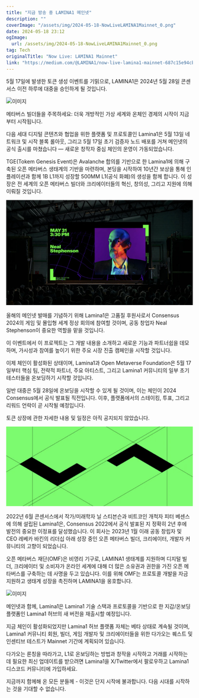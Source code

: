 ```yaml
---
title: "지금 방송 중 LAMINA1 메인넷"
description: ""
coverImage: "/assets/img/2024-05-18-NowLiveLAMINA1Mainnet_0.png"
date: 2024-05-18 23:12
ogImage: 
  url: /assets/img/2024-05-18-NowLiveLAMINA1Mainnet_0.png
tag: Tech
originalTitle: "Now Live: LAMINA1 Mainnet"
link: "https://medium.com/@LAMINA1/now-live-lamina1-mainnet-687c15e94cb2"
---
```



5월 17일에 발생한 토큰 생성 이벤트를 기밁으로, LAMINA1은 2024년 5월 28일 콘센서스 이전 하루에 대중을 승인하게 될 것입니다.

![이미지](https://miro.medium.com/v2/resize:fit:1400/1*P4OIMVuuLRiVFwYe7coJew.gif)

메타버스 빌더들을 주목하세요: 더욱 개방적인 가상 세계와 온체인 경제의 시작이 지금부터 시작됩니다.

다음 세대 디지털 콘텐츠와 협업을 위한 플랫폼 및 프로토콜인 Lamina1은 5월 13일 네트워크 및 시작 블록 롤아웃, 그리고 5월 17일 초기 검증자 노드 배포를 거쳐 메인넷의 공식 출시를 마쳤습니다 — 새로운 창작자 중심 체인의 운영이 가동되었습니다.

<div class="content-ad"></div>

TGE(Tokem Genesis Event)은 Avalanche 합의를 기반으로 한 Lamina1에 의해 구축된 오픈 메타버스 생태계의 기반을 마련하며, 본딩을 시작하여 10년간 보상을 통해 인플레이션과 함께 1B L1까지 성장할 500MM L1(공식 화폐)의 생성을 함께 합니다. 이 성장은 전 세계의 오픈 메타버스 빌더와 크리에이터들의 혁신, 창의성, 그리고 지원에 의해 이뤄질 것입니다.

![Lamina1](/assets/img/2024-05-18-NowLiveLAMINA1Mainnet_0.png)

올해의 메인넷 발매를 기념하기 위해 Lamina1은 고품질 후원사로서 Consensus 2024의 게임 및 몰입형 세계 정상 회의에 참여할 것이며, 공동 창업자 Neal Stephenson이 중요한 역할을 맡을 것입니다.

이 이벤트에서 이 프로젝트는 그 개발 내용을 소개하고 새로운 기능과 파트너쉽을 데모하며, 가시성과 참여를 높이기 위한 주요 시장 진출 캠페인을 시작할 것입니다.

<div class="content-ad"></div>

이제 체인이 활성화된 상태이며, Lamina1과 Open Metaverse Foundation은 5월 17일부터 핵심 팀, 전략적 파트너, 주요 아티스트, 그리고 Lamina1 커뮤니티의 일부 초기 테스터들을 온보딩하기 시작할 것입니다.

일반 대중은 5월 28일에 온보딩을 시작할 수 있게 될 것이며, 이는 체인이 2024 Consensus에서 공식 발표될 직전입니다. 이후, 플랫폼에서의 스테이킹, 투표, 그리고 리워드 언락이 곧 시작될 예정입니다.

토큰 상장에 관한 자세한 내용 및 일정은 아직 공지되지 않았습니다.

![이미지](/assets/img/2024-05-18-NowLiveLAMINA1Mainnet_1.png)

<div class="content-ad"></div>

2022년 6월 콘센서스에서 작가/미래학자 닐 스티븐슨과 비트코인 개척자 피터 베센스에 의해 설립된 Lamina1은, Consensus 2022에서 공식 발표된 지 정확히 2년 후에 발전의 중요한 이정표를 달성했습니다. 이 회사는 2023년 1월 이래 공동 창립자 및 CEO 레베카 바킨의 리더십 아래 성장 중인 오픈 메타버스 빌더, 크리에이터, 개발자 커뮤니티의 고향이 되었습니다.

오픈 메타버스 재단(OMF)은 비영리 기구로, LAMINA1 생태계를 지원하며 디지털 빌더, 크리에이터 및 소비자가 온라인 세계에 대해 더 많은 소유권과 권한을 가진 오픈 메타버스를 구축하는 데 사명을 두고 있습니다. 이를 위해 OMF는 프로토콜 개발을 자금 지원하고 생태계 성장을 촉진하며 LAMINA1을 옹호합니다.

![이미지](https://miro.medium.com/v2/resize:fit:1400/1*7QJQDYFVWC38wiecPEq4tg.gif)

메인넷과 함께, Lamina1은 Lamina1 기술 스택과 프로토콜을 기반으로 한 지갑/온보딩 플랫폼인 Lamina1 허브의 새 버전을 재출시할 예정입니다.

<div class="content-ad"></div>

지금 체인이 활성화되었지만 Lamina1 허브 플랫폼 자체는 베타 상태로 계속될 것이며, Lamina1 커뮤니티 회원, 빌더, 게임 개발자 및 크리에이터들을 위한 다가오는 퀘스트 및 인센티브 테스트가 Mainnet 기간에 계획되어 있습니다.

다가오는 론칭을 따라가고, L1로 온보딩하는 방법과 창작을 시작하고 거래를 시작하는 데 필요한 최신 업데이트를 받으려면 Lamina1을 X/Twitter에서 팔로우하고 Lamina1 디스코드 커뮤니티에 가입하세요. 

지금까지 함께해 온 모든 분들께 - 이것은 단지 시작에 불과합니다. 다음 시대를 시작하는 것을 기대할 수 없습니다.